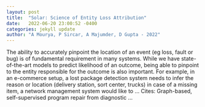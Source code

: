 ```yaml
---
layout: post
title:  "Solar: Science of Entity Loss Attribution"
date:   2022-06-20 23:00:52 -0400
categories: jekyll update
author: "A Mourya, P Sircar, A Majumder, D Gupta - 2022"
---
```

The ability to accurately pinpoint the location of an event (eg loss, fault or bug) is of fundamental requirement in many systems. While we have state-of-the-art models to predict likelihood of an outcome, being able to pinpoint to the entity responsible for the outcome is also important. For example, in an e-commerce setup, a lost package detection system needs to infer the reason or location (delivery station, sort center, trucks) in case of a missing item, a network management system would like to …
Cites: ‪Graph-based, self-supervised program repair from diagnostic …‬  